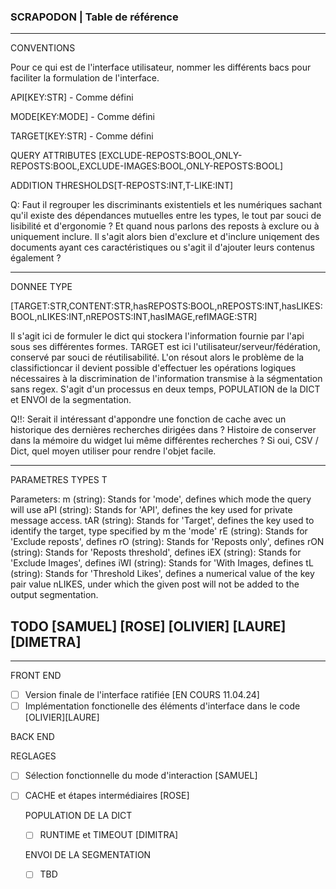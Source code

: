 ### SCRAPODON | Table de référence
---

CONVENTIONS 

Pour ce qui est de l'interface utilisateur, nommer les différents bacs pour faciliter la formulation de l'interface.

API[KEY:STR] - Comme défini 

MODE[KEY:MODE] - Comme défini 

TARGET[KEY:STR] - Comme défini

QUERY ATTRIBUTES [EXCLUDE-REPOSTS:BOOL,ONLY-REPOSTS:BOOL,EXCLUDE-IMAGES:BOOL,ONLY-REPOSTS:BOOL] 

ADDITION THRESHOLDS[T-REPOSTS:INT,T-LIKE:INT] 

Q: Faut il regrouper les discriminants existentiels et les numériques sachant qu'il existe des dépendances mutuelles entre les types, le tout par souci de lisibilité et d'ergonomie ? Et quand nous parlons des reposts à exclure ou à uniquement inclure. Il s'agit alors bien d'exclure et d'inclure uniqement des documents ayant ces caractéristiques ou s'agit il d'ajouter leurs contenus également ?

---

DONNEE TYPE

[TARGET:STR,CONTENT:STR,hasREPOSTS:BOOL,nREPOSTS:INT,hasLIKES:BOOL,nLIKES:INT,nREPOSTS:INT,hasIMAGE,refIMAGE:STR]

Il s'agit ici de formuler le dict qui stockera l'information fournie par l'api sous ses différentes formes. TARGET est ici l'utilisateur/serveur/fédération, conservé par souci de réutilisabilité. L'on résout alors le problème de la classifictioncar il devient possible d'effectuer les opérations logiques nécessaires à la discrimination de l'information transmise à la ségmentation sans regex. S'agit d'un processus en deux temps, POPULATION de la DICT et ENVOI de la segmentation.

Q!!: Serait il intéressant d'appondre une fonction de cache avec un historique des dernières recherches dirigées dans ? Histoire de conserver dans la mémoire du widget lui même différentes recherches ? Si oui, CSV / Dict, quel moyen utiliser pour rendre l'objet facile.

---

PARAMETRES TYPES T

Parameters:
        m (string): Stands for 'mode', defines which mode the query will use
        aPI (string): Stands for 'API', defines the key used for private message access.
        tAR (string): Stands for 'Target', defines the key used to identify the target, type specified by m the 'mode'
        rE (string): Stands for 'Exclude reposts', defines
        rO (string): Stands for 'Reposts only', defines
        rON (string): Stands for 'Reposts threshold', defines 
        iEX (string): Stands for 'Exclude Images', defines
        iWI (string): Stands for 'With Images, defines
        tL (string): Stands for 'Threshold Likes', defines a numerical value of the key pair value nLIKES, under which the given post will not be added to the output segmentation.
        



## TODO [SAMUEL] [ROSE] [OLIVIER] [LAURE] [DIMETRA]
---

FRONT END

- [ ] Version finale de l'interface ratifiée [EN COURS 11.04.24]
- [ ] Implémentation fonctionelle des éléments d'interface dans le code [OLIVIER][LAURE]

BACK END

REGLAGES

- [ ] Sélection fonctionnelle du mode d'interaction [SAMUEL]
- [ ] CACHE et étapes intermédiaires [ROSE]

    POPULATION DE LA DICT

    - [ ] RUNTIME et TIMEOUT [DIMITRA]


    ENVOI DE LA SEGMENTATION

    - [ ] TBD










